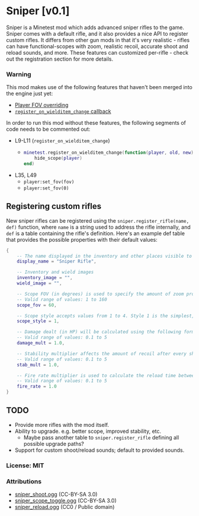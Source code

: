 # Sniper [v0.1]

Sniper is a Minetest mod which adds advanced sniper rifles to the game. Sniper comes with a default rifle, and it also provides a nice API to register custom rifles. It differs from other gun mods in that it's very realistic - rifles can have functional-scopes with zoom, realistic recoil, accurate shoot and reload sounds, and more. These features can customized per-rifle - check out the registration section for more details.

### Warning

This mod makes use of the following features that haven't been merged into the engine just yet:

- [Player FOV overriding](https://github.com/minetest/minetest/pull/7557)
- [`register_on_wielditem_change` callback](https://github.com/minetest/minetest/pull/7587)

In order to run this mod without these features, the following segments of code needs to be commented out:

- L9-L11 (`register_on_wielditem_change`)
  - ```lua
    minetest.register_on_wielditem_change(function(player, old, new)
        hide_scope(player)
    end)
    ```
- L35, L49
  - `player:set_fov(fov)`
  - `player:set_fov(0)`

## Registering custom rifles

New sniper rifles can be registered using the `sniper.register_rifle(name, def)` function, where `name` is a string used to address the rifle internally, and `def` is a table containing the rifle's definition. Here's an example def table that provides the possible properties with their default values:

```lua
{
    -- The name displayed in the inventory and other places visible to the end user (player).
    display_name = "Sniper Rifle",

    -- Inventory and wield images
    inventory_image = "",
    wield_image = "",

    -- Scope FOV (in degrees) is used to specify the amount of zoom provided by the rifle's scope.
    -- Valid range of values: 1 to 160
    scope_fov = 60,

    -- Scope style accepts values from 1 to 4. Style 1 is the simplest, style 4 is the most sophisticated.
    scope_style = 1,

    -- Damage dealt (in HP) will be calculated using the following formula: "sniper.base_dmg * damage_mult".
    -- Valid range of values: 0.1 to 5
    damage_mult = 1.0,

    -- Stability multiplier affects the amount of recoil after every shot.
    -- Valid range of values: 0.1 to 5
    stab_mult = 1.0,

    -- Fire rate multiplier is used to calculate the reload time between each shot.
    -- Valid range of values: 0.1 to 5
    fire_rate = 1.0
}
```

## TODO

- Provide more rifles with the mod itself.
- Ability to upgrade. e.g. better scope, improved stability, etc.
  - Maybe pass another table to `sniper.register_rifle` defining all possible upgrade paths?
- Support for custom shoot/reload sounds; default to provided sounds.

### License: MIT

### Attributions

- [sniper_shoot.ogg](https://freesound.org/people/EMSIarma/sounds/108852/) (CC-BY-SA 3.0)
- [sniper_scope_toggle.ogg](https://freesound.org/people/TicTacShutUp/sounds/406/) (CC-BY-SA 3.0)
- [sniper_reload.ogg](https://freesound.org/people/SpliceSound/sounds/153560/) (CC0 / Public domain)
